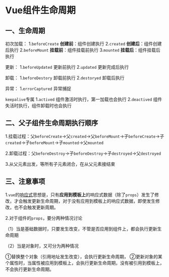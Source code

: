 # Vue组件生命周期

## 一、生命周期

初次加载：
1.`beforeCreate` **创建前**：组件创建执行
2.`created` **创建后**：组件创建后执行
2.`beforeMount` **挂载前**：组件挂载前执行
3.`mounted` **挂载后**：组件挂载后执行

更新：
1.`beforeUpdated` 更新前执行
2.`updated` 更新完成后执行

卸载：
1.`beforeDestory` 卸载前执行
2.`destoryed` 卸载后执行

异常：
1.`errorCaptured` 异常捕捉

`keepalive`专属
1.`actived` 组件激活时执行，第一加载也会执行
2.`deactived` 组件失活时执行，组件卸载时也会执行

## 二、父子组件生命周期执行顺序

1.挂载过程：父`beforeCreate`->父`created`->父`beforeMount`->子`beforeCreate`->子`created`->子`beforeMount`->子`mounted`->父`mounted`

2.卸载过程：父`beforeDestroy`->子`beforeDestroy`->子`destroyed`->父`destroyed`

3.从父元素出发，等所有子元素闭合，在从父元素接结束

## 三、注意事项

1.`vue`的[响应式](https://so.csdn.net/so/search?q=响应式&spm=1001.2101.3001.7020)思想是，只有**应用到模板上**的响应式数据（除了`props`）发生了修改，才会触发更新生命周期，对于没有应用到模板上的响应式数据，即使发生修改，也不会触发更新周期。

2.对于组件的`props`，要分两种情况讨论

（1）当是基础数据时，只要发生改变，不管是否应用到组件上，都会执行更新生命周期

（2）当是对象时，又可分为两种情况

①替换整个对象（引用地址发生改变），会执行更新生命周期，
②更新对象的某个属性时，当属性被应用到模板上，会执行更新生命周期，没有被引用到模板上，不会执行更新生命周期。
